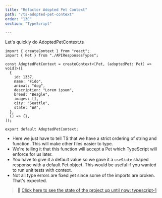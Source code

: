 ```yaml
---
title: "Refactor Adopted Pet Context"
path: "/ts-adopted-pet-context"
order: "13C"
section: "TypeScript"

---
```


Let's quickly do AdoptedPetContext.ts

```tsx
import { createContext } from "react";
import { Pet } from "./APIResponsesTypes";

const AdoptedPetContext = createContext<[Pet, (adoptedPet: Pet) => void]>([
  {
    id: 1337,
    name: "Fido",
    animal: "dog",
    description: "Lorem ipsum",
    breed: "Beagle",
    images: [],
    city: "Seattle",
    state: "WA",
  },
  () => {},
]);

export default AdoptedPetContext;
```

- Here we just have to tell TS that we have a strict ordering of string and function. This will make other files easier to type.
- We're telling it that this function will accept a Pet which TypeScript will enforce for us later.
- You have to give it a default value so we gave it a `useState` shaped response with a default Pet object. This would be useful if you wanted to run unit tests with context.
- Not all type errors are fixed yet since some of the imports are broken. That's expected.

> 🏁 [Click here to see the state of the project up until now: typescript-1][step]

[step]: https://github.com/btholt/citr-v8-project/tree/master/typescript-1
